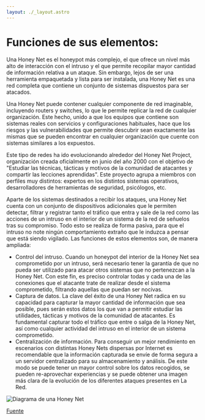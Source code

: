 ```yaml
---
layout: ./_layout.astro
---
```


# Funciones de sus elementos:

Una Honey Net es el honeypot más complejo, el que ofrece un nivel más alto de interacción con el intruso y el que permite recopilar mayor cantidad de información relativa a un ataque. Sin embargo, lejos de ser una herramienta empaquetada y lista para ser instalada, una Honey Net es una red completa que contiene un conjunto de sistemas dispuestos para ser atacados.

Una Honey Net puede contener cualquier componente de red imaginable, incluyendo routers y switches, lo que le permite replicar la red de cualquier organización. Este hecho, unido a que los equipos que contiene son sistemas reales con servicios y configuraciones habituales, hace que los riesgos y las vulnerabilidades que permite descubrir sean exactamente las mismas que se pueden encontrar en cualquier organización que cuente con sistemas similares a los expuestos.

Este tipo de redes ha ido evolucionando alrededor del Honey Net Project, organización creada oficialmente en junio del año 2000 con el objetivo de "Estudiar las técnicas, tácticas y motivos de la comunidad de atacantes y compartir las lecciones aprendidas". Este proyecto agrupa a miembros con perfiles muy distintos: expertos en los distintos sistemas operativos, desarrolladores de herramientas de seguridad, psicólogos, etc.

Aparte de los sistemas destinados a recibir los ataques, una Honey Net cuenta con un conjunto de dispositivos adicionales que le permiten detectar, filtrar y registrar tanto el tráfico que entra y sale de la red como las acciones de un intruso en el interior de un sistema de la red de señuelos tras su compromiso. Todo esto se realiza de forma pasiva, para que el intruso no note ningún comportamiento extraño que le induzca a pensar que está siendo vigilado. Las funciones de estos elementos son, de manera ampliada:

- Control del intruso. Cuando un honeypot del interior de la Honey Net sea comprometido por un intruso, será necesario tener la garantía de que no pueda ser utilizado para atacar otros sistemas que no pertenezcan a la Honey Net.
  Con este fin, es preciso controlar todas y cada una de las conexiones que el atacante trate de realizar desde el sistema comprometido, filtrando aquellas que puedan ser nocivas.
- Captura de datos. La clave del éxito de una Honey Net radica en su capacidad para capturar la mayor cantidad de información que sea posible, pues serán estos datos los que van a permitir estudiar las utilidades, tácticas y motivos de la comunidad de atacantes. Es fundamental capturar todo el tráfico que entre o salga de la Honey Net, así como cualquier actividad del intruso en el interior de un sistema comprometido.
- Centralización de información. Para conseguir un mejor rendimiento en escenarios con distintas Honey Nets dispersas por Internet es recomendable que la información capturada se envíe de forma segura a un servidor centralizado para su almacenamiento y análisis.
  De este modo se puede tener un mayor control sobre los datos recogidos, se pueden re-aprovechar experiencias y se puede obtener una imagen más clara de la evolución de los diferentes ataques presentes en La Red.

![Diagrama de una Honey Net](/honey-nets/functions.png)

[Fuente](http://arantxa.ii.uam.es/~jlopezv/publicaciones/mundointernet04.pdf)
